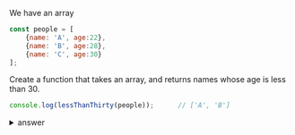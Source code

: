 We have an array

```js
const people = [
    {name: 'A', age:22},
    {name: 'B', age:28},
    {name: 'C', age:30}
];
```

Create a function that takes an array, and returns names whose age is less than 30.

```js
console.log(lessThanThirty(people));      // ['A', 'B']
```

<details>

  <summary>answer</summary>

```js
const people = [
    {name: 'A', age:22},
    {name: 'B', age:28},
    {name: 'C', age:30}
];

function lessThanThirty(arr) {
    return arr.filter(obj=>obj.age<30).map(obj=>obj.name);
}

console.log(lessThanThirty(people));
```


</details>
